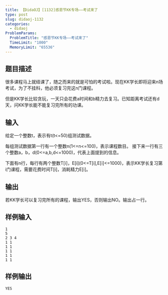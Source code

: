 ```yaml
---
title: 【DidaOJ】[1132]感恩节KK专场——考试来了
type: post
slug: didaoj-1132
categories:
  - didaoj
ProblemParams:
  ProblemTitle: "感恩节KK专场——考试来了"
  TimeLimit: "1000"
  MemoryLimit: "65536"
---
```


## 题目描述

很多课程马上就结课了，随之而来的就是可怕的考试啦。现在KK学长即将迎来n场考试，为了不挂科，他必须复习完这n门课程。

但是KK学长比较贪玩，一天只会花费a时间和b精力去复习。已知距离考试还有d天，问KK学长能不能复习完所有的功课。

## 输入

给定一个整数t，表示有t(t<=50)组测试数据。

每组测试数据第一行有一个整数n(1<=n<=100)，表示课程数目。 接下来一行有三个整数a，b，d(0<=a,b,d<=1000)，代表上面提到的信息。

下面有n行，每行有两个整数T[i]，E\[i\](0<=T\[i\],E\[i\]<=1000)，表示KK学长复习第i门课程，需要花费时间T[i]，消耗精力E[i]。

## 输出

若KK学长可以复习完所有的课程，输出YES，否则输出NO。输出占一行。

## 样例输入

```
1
5
2 3 4
1 1
1 1
1 1
1 1
1 1
```

## 样例输出

```
YES
```

